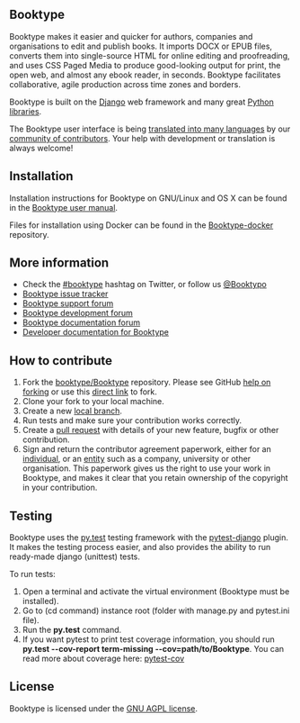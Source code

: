 Booktype
--------

Booktype makes it easier and quicker for authors, companies and organisations to edit and publish books. It imports DOCX or EPUB files, converts them into single-source HTML for online editing and proofreading, and uses CSS Paged Media to produce good-looking output for print, the open web, and almost any ebook reader, in seconds. Booktype facilitates collaborative, agile production across time zones and borders.

Booktype is built on the [Django](https://github.com/django/django) web framework and many great [Python libraries](https://github.com/booktype/Booktype/tree/master/requirements).

The Booktype user interface is being [translated into many languages](https://www.transifex.com/sourcefabric/booktype) by our [community of contributors](https://github.com/booktype/Booktype/blob/master/AUTHORS.txt). Your help with development or translation is always welcome!


Installation
------------

Installation instructions for Booktype on GNU/Linux and OS X can be found in the [Booktype user manual](https://sourcefabric.booktype.pro/booktype-24-for-authors-and-publishers/before-you-install/).

Files for installation using Docker can be found in the [Booktype-docker](https://github.com/booktype/booktype-docker) repository.


More information
----------------

- Check the [#booktype](https://twitter.com/search?q=%23booktype) hashtag on Twitter, or follow us [@Booktypo](https://twitter.com/Booktypo)
- [Booktype issue tracker](https://dev.sourcefabric.org/browse/BK)
- [Booktype support forum](https://forum.sourcefabric.org/categories/booktype-support)
- [Booktype development forum](https://forum.sourcefabric.org/categories/booktype-development)
- [Booktype documentation forum](https://forum.sourcefabric.org/categories/booktype-documentation)
- [Developer documentation for Booktype](http://booktype.readthedocs.io/en/latest/)


How to contribute
-----------------

1. Fork the [booktype/Booktype](https://github.com/booktype/Booktype/) repository. Please see GitHub
   [help on forking](https://help.github.com/articles/fork-a-repo) or use this [direct link](https://github.com/booktype/Booktype/fork) to fork.
2. Clone your fork to your local machine.
3. Create a new [local branch](https://help.github.com/articles/creating-and-deleting-branches-within-your-repository/).
4. Run tests and make sure your contribution works correctly.
5. Create a [pull request](https://help.github.com/articles/creating-a-pull-request) with details of your new feature, bugfix or other contribution.
6. Sign and return the contributor agreement paperwork, either for an [individual](https://github.com/booktype/contributor-agreements/raw/master/individual-contributor-license-agreement.pdf), or an [entity](https://github.com/booktype/contributor-agreements/raw/master/entity-contributor-license-agreement.pdf) such as a company, university or other organisation. This paperwork gives us the right to use your work in Booktype, and makes it clear that you retain ownership of the copyright in your contribution. 


Testing
-----------------

Booktype uses the [py.test](https://docs.pytest.org/en/latest/) testing framework with the [pytest-django](https://pytest-django.readthedocs.io/en/latest/) plugin. It makes the testing process easier, and also provides the ability to run ready-made django (unittest) tests.

To run tests:

1. Open a terminal and activate the virtual environment (Booktype must be installed).
2. Go to (cd command) instance root (folder with manage.py and pytest.ini file).
3. Run the **py.test** command. 
4. If you want pytest to print test coverage information, you should run **py.test --cov-report term-missing --cov=path/to/Booktype**. 
You can read more about coverage here: [pytest-cov](https://pypi.python.org/pypi/pytest-cov)


License
-------

Booktype is licensed under the [GNU AGPL license](LICENSE.txt).
